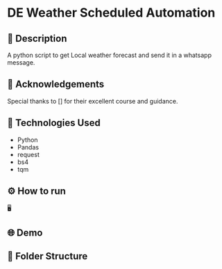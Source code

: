 
# DE Weather Scheduled Automation

## 📄 Description
A python script to get Local weather forecast and send it in a whatsapp message.



## 🙏 Acknowledgements

Special thanks to [] for their excellent course and guidance.

## 🚀 Technologies Used

- Python
- Pandas
- request
- bs4
- tqm

## ⚙️ How to run
🖥️


## 🌐 Demo


## 📁 Folder Structure

